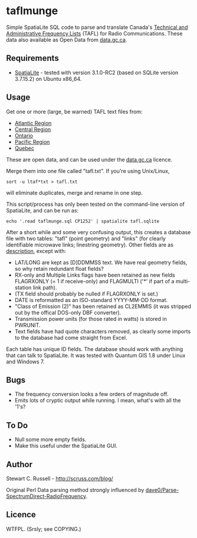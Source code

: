 taflmunge
=========

Simple SpatiaLite SQL code to parse and translate Canada's
[Technical and Administrative Frequency Lists](http://www.ic.gc.ca/eic/site/tafl-ltaf.nsf/eng/home
"Technical and Administrative Frequency Lists") (TAFL) for Radio
Communications. These data also available as Open Data from
[data.gc.ca](http://data.gc.ca/ "data.gc.ca"). 

Requirements
------------

* [SpatiaLite](http://www.gaia-gis.it/gaia-sins/index.html
  "SpatiaLite") - tested with version 3.1.0-RC2 (based on SQLite
  version 3.7.15.2) on Ubuntu x86_64.

Usage
-----

Get one or more (large, be warned) TAFL text files from:
* [Atlantic Region](http://spectrum.ic.gc.ca/pub/gcopendata/ltaf_atl_tafl.txt)
* [Central Region](http://spectrum.ic.gc.ca/pub/gcopendata/ltaf_cen_tafl.txt)
* [Ontario](http://spectrum.ic.gc.ca/pub/gcopendata/ltaf_ont_tafl.txt)
* [Pacific Region](http://spectrum.ic.gc.ca/pub/gcopendata/ltaf_pac_tafl.txt)
* [Quebec](http://spectrum.ic.gc.ca/pub/gcopendata/ltaf_que_tafl.txt)

These are open data, and can be used under the
[data.gc.ca](http://data.gc.ca/ "data.gc.ca") licence.

Merge them into one file called "tafl.txt". If you're using
Unix/Linux,

    sort -u ltaf*txt > tafl.txt

will eliminate duplicates, merge and rename in one step.

This script/process has only been tested on the command-line version
of SpatiaLite, and can be run as:

    echo '.read taflmunge.sql CP1252' | spatialite tafl.sqlite
	
After a short while and some very confusing output, this creates a
database file with two tables: "tafl" (point geometry) and "links" (for
clearly identifiable microwave links; linestring geometry). Other
fields are as
[description](http://spectrum.ic.gc.ca/tafl/tafl/tafl.txt), except
with:

* LAT/LONG are kept as [D]DDMMSS text. We have real geometry fields,
  so why retain redundant float fields?
* RX-only and Multiple Links flags have been retained as new fields
  FLAGRXONLY (= 1 if receive-only) and FLAGMULTI ('*' if part of a
  multi-station link path).
* (TX field should probably be nulled if FLAGRXONLY is set.)
* DATE is reformatted as an ISO-standard YYYY-MM-DD format.
* "Class of Emission (2)" has been retained as CL2EMMIS (it was
  stripped out by the offical DOS-only DBF converter).
* Transmission power units (for those rated in watts) is stored in PWRUNIT.
* Text fields have had quote characters removed, as clearly some
  imports to the database had come straight from Excel. 

Each table has unique ID fields. The database should work with
anything that can talk to SpatiaLite. It was tested with Quantum GIS
1.8 under Linux and Windows 7.

Bugs
----

* The frequency conversion looks a few orders of magnitude off.
* Emits lots of cryptic output while running. I mean, what's with all
  the '1's?

To Do
-----

* Null some more empty fields.
* Make this useful under the SpatiaLite GUI.

Author
------

Stewart C. Russell - http://scruss.com/blog/

Original Perl Data parsing method strongly influenced by [dave0/Parse-SpectrumDirect-RadioFrequency](https://github.com/dave0/Parse-SpectrumDirect-RadioFrequency "dave0/Parse-SpectrumDirect-RadioFrequency").

Licence
-------

WTFPL. (Srsly; see COPYING.)
